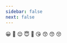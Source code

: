 ```yaml
---
sidebar: false
next: false
---
```

<BlogInfo/>

😀 🤣 😌
😇 🥰 😘
😙 😙 😚

<ActionBox />
        
<style>#top-box {margin-top:0.5rem!important;}</style>
